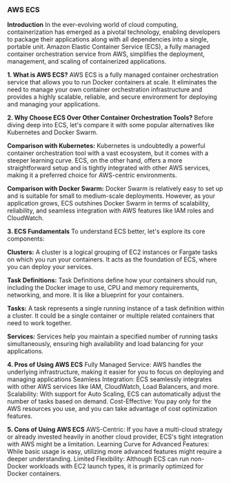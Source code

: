 ### AWS ECS 
**Introduction**
In the ever-evolving world of cloud computing, containerization has emerged as a pivotal technology, 
enabling developers to package their applications along with all dependencies into a single, portable unit. 
Amazon Elastic Container Service (ECS), a fully managed container orchestration service from AWS, simplifies the deployment, management, and scaling of containerized applications.

**1. What is AWS ECS?**
AWS ECS is a fully managed container orchestration service that allows you to run Docker containers at scale. 
It eliminates the need to manage your own container orchestration infrastructure and provides a highly scalable, reliable, and secure environment 
for deploying and managing your applications.

**2. Why Choose ECS Over Other Container Orchestration Tools?**
Before diving deep into ECS, let's compare it with some popular alternatives like Kubernetes and Docker Swarm.

**Comparison with Kubernetes:**
Kubernetes is undoubtedly a powerful container orchestration tool with a vast ecosystem, but it comes with a steeper learning curve. 
ECS, on the other hand, offers a more straightforward setup and is tightly integrated with other AWS services, making it a preferred choice for AWS-centric environments.

**Comparison with Docker Swarm:**
Docker Swarm is relatively easy to set up and is suitable for small to medium-scale deployments. 
However, as your application grows, ECS outshines Docker Swarm in terms of scalability, reliability, and seamless integration with AWS features like IAM roles and CloudWatch.

**3. ECS Fundamentals**
To understand ECS better, let's explore its core components:

**Clusters:**
A cluster is a logical grouping of EC2 instances or Fargate tasks on which you run your containers. It acts as the foundation of ECS, where you can deploy your services.

**Task Definitions:**
Task Definitions define how your containers should run, including the Docker image to use, CPU and memory requirements, networking, and more. It is like a blueprint for your containers.

**Tasks:**
A task represents a single running instance of a task definition within a cluster. It could be a single container or multiple related containers that need to work together.

**Services:**
Services help you maintain a specified number of running tasks simultaneously, ensuring high availability and load balancing for your applications.

**4. Pros of Using AWS ECS**
Fully Managed Service: AWS handles the underlying infrastructure, making it easier for you to focus on deploying and managing applications
Seamless Integration: ECS seamlessly integrates with other AWS services like IAM, CloudWatch, Load Balancers, and more.
Scalability: With support for Auto Scaling, ECS can automatically adjust the number of tasks based on demand.
Cost-Effective: You pay only for the AWS resources you use, and you can take advantage of cost optimization features.

**5. Cons of Using AWS ECS**
AWS-Centric: If you have a multi-cloud strategy or already invested heavily in another cloud provider, ECS's tight integration with AWS might be a limitation.
Learning Curve for Advanced Features: While basic usage is easy, utilizing more advanced features might require a deeper understanding.
Limited Flexibility: Although ECS can run non-Docker workloads with EC2 launch types, it is primarily optimized for Docker containers.
